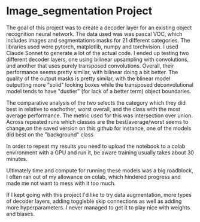 # Image_segmentation Project
The goal of this project was to create a decoder layer for an existing object recognition neural network.
The data used was was pascal VOC, which includes images and segmentations masks for 21 different categories.
The libraries used were pytorch, matplotlib, numpy and torchvision.
I used Claude Sonnet to generate a lot of the actual code.
I ended up testing two different decoder layers, one using bilinear upsampling with convolutions, and another that uses purely transposed convolutions.
Overall, their performance seems pretty similar, with bilinear doing a bit better. The quality of the output masks is pretty similar, with the blinear model outputting more "solid" looking boxes 
while the transposed deconvolutional model tends to have "dustier" (for lack of a better term) object boundaries.

The comparative analysis of the two selects the category which they did best in relative to eachother, worst overall, and the class with the most average performance. The metric used for this was intersection over union.
Across repeated runs which classes are the best/average/worst seems to change,on the saved version on this github for instance, one of the models did best on the "background" class

In order to repeat my results you need to upload the notebook to a colab environment with a GPU and run it, be aware training usually takes about 30 minutes.

Ultimately time and compute for running these models was a big roadblock, I often ran out of my allowance on colab, which hindered progress and made me not want to mess with it too much.

If I kept going with this project I'd like to try data augmentation, more types of decoder layers, adding toggleble skip connections as well as adding more hyperparameters. I never managed to get it to play nice with weights and biases.
